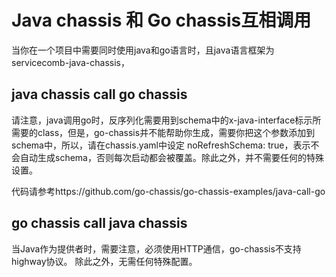 # Java chassis 和 Go chassis互相调用

当你在一个项目中需要同时使用java和go语言时，且java语言框架为servicecomb-java-chassis，

## java chassis call go chassis

请注意，java调用go时，反序列化需要用到schema中的x-java-interface标示所需要的class，但是，go-chassis并不能帮助你生成，需要你把这个参数添加到schema中，所以，请在chassis.yaml中设定 noRefreshSchema: true，表示不会自动生成schema，否则每次启动都会被覆盖。除此之外，并不需要任何的特殊设置。

代码请参考https://github.com/go-chassis/go-chassis-examples/java-call-go

## go chassis call java chassis

当Java作为提供者时，需要注意，必须使用HTTP通信，go-chassis不支持highway协议。
除此之外，无需任何特殊配置。
